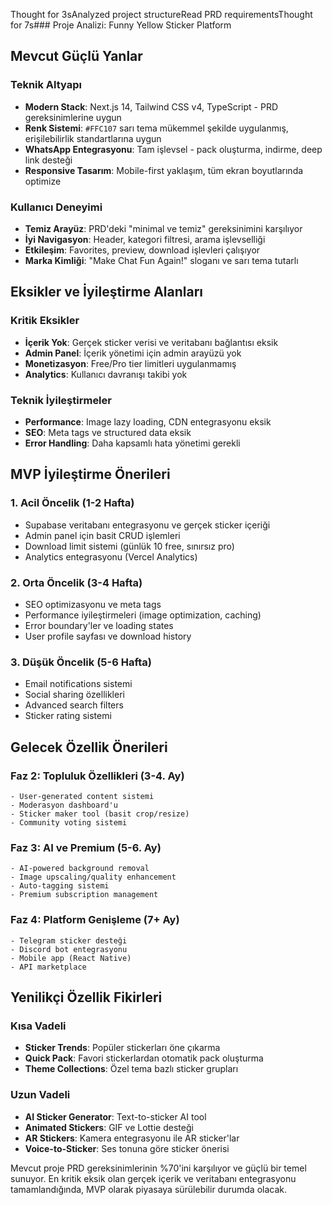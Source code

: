 Thought for 3sAnalyzed project structureRead PRD requirementsThought for 7s### Proje Analizi: Funny Yellow Sticker Platform

## **Mevcut Güçlü Yanlar**

### Teknik Altyapı

- **Modern Stack**: Next.js 14, Tailwind CSS v4, TypeScript - PRD gereksinimlerine uygun
- **Renk Sistemi**: `#FFC107` sarı tema mükemmel şekilde uygulanmış, erişilebilirlik standartlarına uygun
- **WhatsApp Entegrasyonu**: Tam işlevsel - pack oluşturma, indirme, deep link desteği
- **Responsive Tasarım**: Mobile-first yaklaşım, tüm ekran boyutlarında optimize

### Kullanıcı Deneyimi

- **Temiz Arayüz**: PRD'deki "minimal ve temiz" gereksinimini karşılıyor
- **İyi Navigasyon**: Header, kategori filtresi, arama işlevselliği
- **Etkileşim**: Favorites, preview, download işlevleri çalışıyor
- **Marka Kimliği**: "Make Chat Fun Again!" sloganı ve sarı tema tutarlı

## **Eksikler ve İyileştirme Alanları**

### Kritik Eksikler

- **İçerik Yok**: Gerçek sticker verisi ve veritabanı bağlantısı eksik
- **Admin Panel**: İçerik yönetimi için admin arayüzü yok
- **Monetizasyon**: Free/Pro tier limitleri uygulanmamış
- **Analytics**: Kullanıcı davranışı takibi yok

### Teknik İyileştirmeler

- **Performance**: Image lazy loading, CDN entegrasyonu eksik
- **SEO**: Meta tags ve structured data eksik
- **Error Handling**: Daha kapsamlı hata yönetimi gerekli

## **MVP İyileştirme Önerileri**

### 1. **Acil Öncelik (1-2 Hafta)**

- Supabase veritabanı entegrasyonu ve gerçek sticker içeriği
- Admin panel için basit CRUD işlemleri
- Download limit sistemi (günlük 10 free, sınırsız pro)
- Analytics entegrasyonu (Vercel Analytics)

### 2. **Orta Öncelik (3-4 Hafta)**

- SEO optimizasyonu ve meta tags
- Performance iyileştirmeleri (image optimization, caching)
- Error boundary'ler ve loading states
- User profile sayfası ve download history

### 3. **Düşük Öncelik (5-6 Hafta)**

- Email notifications sistemi
- Social sharing özellikleri
- Advanced search filters
- Sticker rating sistemi

## **Gelecek Özellik Önerileri**

### **Faz 2: Topluluk Özellikleri (3-4. Ay)**

```plaintext
- User-generated content sistemi
- Moderasyon dashboard'u
- Sticker maker tool (basit crop/resize)
- Community voting sistemi
```

### **Faz 3: AI ve Premium (5-6. Ay)**

```plaintext
- AI-powered background removal
- Image upscaling/quality enhancement
- Auto-tagging sistemi
- Premium subscription management
```

### **Faz 4: Platform Genişleme (7+ Ay)**

```plaintext
- Telegram sticker desteği
- Discord bot entegrasyonu
- Mobile app (React Native)
- API marketplace
```

## **Yenilikçi Özellik Fikirleri**

### **Kısa Vadeli**

- **Sticker Trends**: Popüler stickerları öne çıkarma
- **Quick Pack**: Favori stickerlardan otomatik pack oluşturma
- **Theme Collections**: Özel tema bazlı sticker grupları

### **Uzun Vadeli**

- **AI Sticker Generator**: Text-to-sticker AI tool
- **Animated Stickers**: GIF ve Lottie desteği
- **AR Stickers**: Kamera entegrasyonu ile AR sticker'lar
- **Voice-to-Sticker**: Ses tonuna göre sticker önerisi

Mevcut proje PRD gereksinimlerinin %70'ini karşılıyor ve güçlü bir temel sunuyor. En kritik eksik olan gerçek içerik ve veritabanı entegrasyonu tamamlandığında, MVP olarak piyasaya sürülebilir durumda olacak.
